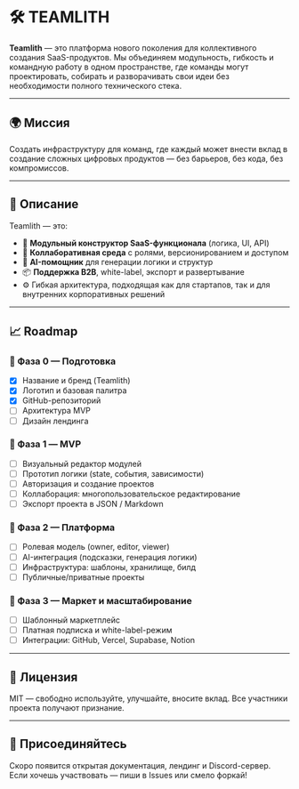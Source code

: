 # 🛠 TEAMLITH

**Teamlith** — это платформа нового поколения для коллективного создания SaaS-продуктов. Мы объединяем модульность, гибкость и командную работу в одном пространстве, где команды могут проектировать, собирать и разворачивать свои идеи без необходимости полного технического стека.

---

## 🌍 Миссия

Создать инфраструктуру для команд, где каждый может внести вклад в создание сложных цифровых продуктов — без барьеров, без кода, без компромиссов.

---

## 🚀 Описание

Teamlith — это:

- 🧩 **Модульный конструктор SaaS-функционала** (логика, UI, API)
- 🤝 **Коллаборативная среда** с ролями, версионированием и доступом
- 🧠 **AI-помощник** для генерации логики и структур
- 📦 **Поддержка B2B**, white-label, экспорт и развертывание
- ⚙️ Гибкая архитектура, подходящая как для стартапов, так и для внутренних корпоративных решений

---

## 📈 Roadmap

### 🔹 Фаза 0 — Подготовка
- [x] Название и бренд (Teamlith)
- [x] Логотип и базовая палитра
- [x] GitHub-репозиторий
- [ ] Архитектура MVP
- [ ] Дизайн лендинга

### 🔹 Фаза 1 — MVP
- [ ] Визуальный редактор модулей
- [ ] Прототип логики (state, события, зависимости)
- [ ] Авторизация и создание проектов
- [ ] Коллаборация: многопользовательское редактирование
- [ ] Экспорт проекта в JSON / Markdown

### 🔹 Фаза 2 — Платформа
- [ ] Ролевая модель (owner, editor, viewer)
- [ ] AI-интеграция (подсказки, генерация логики)
- [ ] Инфраструктура: шаблоны, хранилище, билд
- [ ] Публичные/приватные проекты

### 🔹 Фаза 3 — Маркет и масштабирование
- [ ] Шаблонный маркетплейс
- [ ] Платная подписка и white-label-режим
- [ ] Интеграции: GitHub, Vercel, Supabase, Notion

---

## 📄 Лицензия

MIT — свободно используйте, улучшайте, вносите вклад. Все участники проекта получают признание.

---

## 🤝 Присоединяйтесь

Скоро появится открытая документация, лендинг и Discord-сервер.  
Если хочешь участвовать — пиши в Issues или смело форкай!
